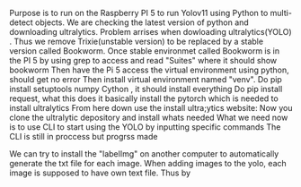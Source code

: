 Purpose is to run on the Raspberry PI 5 to run Yolov11 using Python to multi-detect objects. We are checking the latest version of python and downloading ultralytics. Problem arrises when dowloading ultralytics(YOLO) .
Thus we remove Trixie(unstable version) to be replaced by a stable version called Bookworm. 
Once stable environmet called Bookworm is in the PI 5 by using grep to access and read "Suites" where it should show bookworm
Then have the Pi 5 access the virtual environment using python, should get no error
Then install virtual environment named "venv". 
Do pip install setuptools numpy Cython , it should install everything
Do pip install request, what this does it basically install the pytorch which is needed to install ultralytics
From here down use the install ultra;ytics website:
Now you clone the ultralytic depository and install whats needed
What we need now is to use CLI to start using the YOLO by inputting specific commands
The CLI is still in proccess but progrss made


We can try to install the "labelImg" on another computer to automatically generate the txt file for each image. When adding images to the yolo, each image is supposed to have own text file. Thus by 
